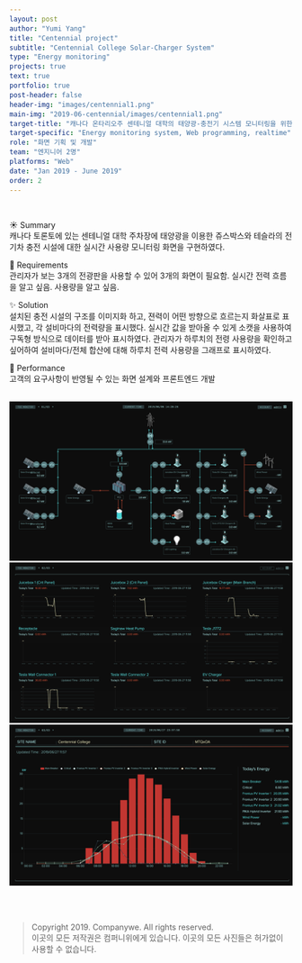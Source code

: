 ```yaml
---
layout: post
author: "Yumi Yang"
title: "Centennial project"
subtitle: "Centennial College Solar-Charger System"
type: "Energy monitoring"
projects: true
text: true
portfolio: true
post-header: false
header-img: "images/centennial1.png"
main-img: "2019-06-centennial/images/centennial1.png"
target-title: "캐나다 온타리오주 센테니얼 대학의 태양광-충전기 시스템 모니터링을 위한 웹 프로그램 개발"
target-specific: "Energy monitoring system, Web programming, realtime"
role: "화면 기획 및 개발"
team: "엔지니어 2명"
platforms: "Web"
date: "Jan 2019 - June 2019"
order: 2
---
```


<br/>

☀️ Summary <br/>
캐나다 토론토에 있는 센테니얼 대학 주차장에 태양광을 이용한 쥬스박스와 테슬라의 전기차 충전 시설에 대한 실시간 사용량 모니터링 화면을 구현하였다.

🌱 Requirements <br/>
관리자가 보는 3개의 전광판을 사용할 수 있어 3개의 화면이 필요함.
실시간 전력 흐름을 알고 싶음.
사용량을 알고 싶음.

✨ Solution <br/>
설치된 충전 시설의 구조를 이미지화 하고, 젼력이 어떤 방향으로 흐르는지 화살표로 표시했고, 각 설비마다의 전력량을 표시했다.
실시간 값을 받아올 수 있게 소캣을 사용하여 구독형 방식으로 데이터를 받아 표시하였다.
관리자가 하루치의 전령 사용량을 확인하고 싶어하여 설비마다/전체 합산에 대해 하루치 전력 사용량을 그래프로 표시하였다.

💐 Performance <br/>
고객의 요구사항이 반영될 수 있는 화면 설계와 프론트엔드 개발
<br/> <br/>

![diagram](images/centennial1.png)
![load](images/centennial2.png)
![charge](images/centennial3.png)

<br/><br/>

> Copyright 2019. Companywe. All rights reserved. <br/>
> 이곳의 모든 저작권은 컴퍼니위에게 있습니다. 이곳의 모든 사진들은 허가없이 사용할 수 없습니다.
